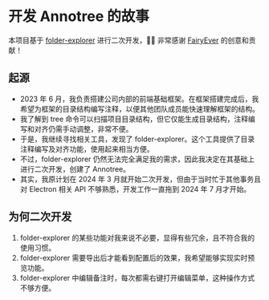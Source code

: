 # 开发 Annotree 的故事

本项目基于 [folder-explorer](https://github.com/d2-projects/folder-explorer) 进行二次开发，🙏🏻 非常感谢 [FairyEver](https://github.com/FairyEver) 的创意和贡献！

## 起源

- 2023 年 6 月，我负责搭建公司内部的前端基础框架。在框架搭建完成后，我希望为框架的目录结构编写注释，以便其他团队成员能快速理解框架的结构。
- 我了解到 tree 命令可以扫描项目目录结构，但它仅能生成目录结构，注释编写和对齐仍需手动调整，非常不便。
- 于是，我继续寻找相关工具，发现了 folder-explorer。这个工具提供了目录注释编写及对齐功能，使用起来相当方便。
- 不过，folder-explorer 仍然无法完全满足我的需求，因此我决定在其基础上进行二次开发，创建了 Annotree。
- 其实，我原计划在 2024 年 3 月就开始二次开发，但由于当时忙于其他事务且对 Electron 相关 API 不够熟悉，开发工作一直拖到 2024 年 7 月才开始。

## 为何二次开发

1. folder-explorer 的某些功能对我来说不必要，显得有些冗余，且不符合我的使用习惯。
2. folder-explorer 需要导出后才能看到配置后的效果，我希望能够实现实时预览功能。
3. folder-explorer 中编辑备注时，每次都需右键打开编辑菜单，这种操作方式不够方便。

